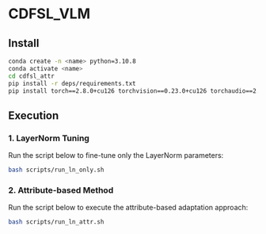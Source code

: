 # CDFSL_VLM
##  Install
```bash
conda create -n <name> python=3.10.8
conda activate <name>
cd cdfsl_attr
pip install -r deps/requirements.txt
pip install torch==2.8.0+cu126 torchvision==0.23.0+cu126 torchaudio==2.8.0 --extra-index-url https://download.pytorch.org/whl/cu126
```

##  Execution

### 1. LayerNorm Tuning
Run the script below to fine-tune only the LayerNorm parameters:
```bash
bash scripts/run_ln_only.sh
```

### 2. Attribute-based Method
Run the script below to execute the attribute-based adaptation approach:
```bash
bash scripts/run_ln_attr.sh
```
